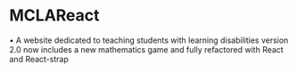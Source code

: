 # MCLAReact
•	A website dedicated to teaching students with learning disabilities version 2.0
now includes a new mathematics game and fully refactored with React and React-strap 
